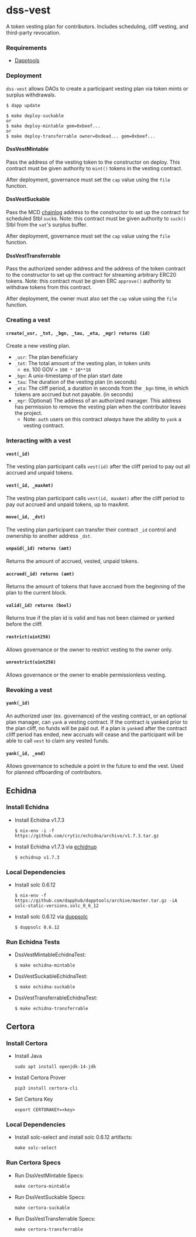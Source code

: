 [//]: # ([![Tests]&#40;https://github.com/MetricOneDev/dss-vest/actions/workflows/tests.yml/badge.svg&#41;]&#40;https://github.com/MetricOneDev/dss-vest/actions/workflows/tests.yml&#41;)
[//]: # ([![Echidna]&#40;https://github.com/MetricOneDev/dss-vest/actions/workflows/echidna.yml/badge.svg&#41;]&#40;https://github.com/MetricOneDev/dss-vest/actions/workflows/echidna.yml&#41;)
[//]: # ([![Certora]&#40;https://github.com/MetricOneDev/dss-vest/actions/workflows/certora.yml/badge.svg&#41;]&#40;https://github.com/MetricOneDev/dss-vest/actions/workflows/certora.yml&#41;)

# dss-vest

A token vesting plan for contributors. Includes scheduling, cliff vesting, and third-party revocation.

### Requirements

- [Dapptools](https://github.com/dapphub/dapptools)

### Deployment

`dss-vest` allows DAOs to create a participant vesting plan via token mints or surplus withdrawals.

```
$ dapp update

$ make deploy-suckable
or
$ make deploy-mintable gem=0xbeef...
or
$ make deploy-transferrable owner=0xdead... gem=0xbeef...
```

#### DssVestMintable

Pass the address of the vesting token to the constructor on deploy. This contract must be given authority to `mint()` tokens in the vesting contract.

After deployment, governance must set the `cap` value using the `file` function.

#### DssVestSuckable

Pass the MCD [chainlog](https://github.com/MetricOneDev/dss-chain-log) address to the constructor to set up the contract for scheduled Stbl `suck`s. Note: this contract must be given authority to `suck()` Stbl from the `vat`'s surplus buffer.

After deployment, governance must set the `cap` value using the `file` function.

#### DssVestTransferrable

Pass the authorized sender address and the address of the token contract to the constructor to set up the contract for streaming arbitrary ERC20 tokens. Note: this contract must be given ERC `approve()` authority to withdraw tokens from this contract.

After deployment, the owner must also set the `cap` value using the `file` function.

### Creating a vest

#### `create(_usr, _tot, _bgn, _tau, _eta, _mgr) returns (id)`

Create a new vesting plan.

- `_usr`: The plan beneficiary
- `_tot`: The total amount of the vesting plan, in token units
  - ex. 100 GOV = `100 * 10**18`
- `_bgn`: A unix-timestamp of the plan start date
- `_tau`: The duration of the vesting plan (in seconds)
- `_eta`: The cliff period, a duration in seconds from the `_bgn` time, in which tokens are accrued but not payable. (in seconds)
- `_mgr`: (Optional) The address of an authorized manager. This address has permission to remove the vesting plan when the contributor leaves the project.
  - Note: `auth` users on this contract _always_ have the ability to `yank` a vesting contract.

### Interacting with a vest

#### `vest(_id)`

The vesting plan participant calls `vest(id)` after the cliff period to pay out all accrued and unpaid tokens.

#### `vest(_id, _maxAmt)`

The vesting plan participant calls `vest(id, maxAmt)` after the cliff period to pay out accrued and unpaid tokens, up to maxAmt.

#### `move(_id, _dst)`

The vesting plan participant can transfer their contract `_id` control and ownership to another address `_dst`.

#### `unpaid(_id) returns (amt)`

Returns the amount of accrued, vested, unpaid tokens.

#### `accrued(_id) returns (amt)`

Returns the amount of tokens that have accrued from the beginning of the plan to the current block.

#### `valid(_id) returns (bool)`

Returns true if the plan id is valid and has not been claimed or yanked before the cliff.

#### `restrict(uint256)`

Allows governance or the owner to restrict vesting to the owner only.

#### `unrestrict(uint256)`

Allows governance or the owner to enable permissionless vesting.

### Revoking a vest

#### `yank(_id)`

An authorized user (ex. governance) of the vesting contract, or an optional plan manager, can `yank` a vesting contract. If the contract is yanked prior to the plan cliff, no funds will be paid out. If a plan is `yank`ed after the contract cliff period has ended, new accruals will cease and the participant will be able to call `vest` to claim any vested funds.

#### `yank(_id, _end)`

Allows governance to schedule a point in the future to end the vest. Used for planned offboarding of contributors.

## Echidna

### Install Echidna

- Install Echidna v1.7.3
  ```
  $ nix-env -i -f https://github.com/crytic/echidna/archive/v1.7.3.tar.gz
  ```
- Install Echidna v1.7.3 via [echidnup](https://github.com/naszam/echidnup#installing)
  ```
  $ echidnup v1.7.3
  ```

### Local Dependencies

- Install solc 0.6.12
  ```
  $ nix-env -f https://github.com/dapphub/dapptools/archive/master.tar.gz -iA solc-static-versions.solc_0_6_12
  ```
- Install solc 0.6.12 via [duppsolc](https://github.com/naszam/duppsolc#installing)
  ```
  $ duppsolc 0.6.12
  ```

### Run Echidna Tests

- DssVestMintableEchidnaTest:
  ```
  $ make echidna-mintable
  ```
- DssVestSuckableEchidnaTest:
  ```
  $ make echidna-suckable
  ```
- DssVestTransferrableEchidnaTest:
  ```
  $ make echidna-transferrable
  ```

## Certora

### Install Certora

- Install Java
  ```
  sudo apt install openjdk-14-jdk
  ```
- Install Certora Prover
  ```
  pip3 install certora-cli
  ```
- Set Certora Key
  ```
  export CERTORAKEY=<key>
  ```

### Local Dependencies

- Install solc-select and install solc 0.6.12 artifacts:
  ```
  make solc-select
  ```

### Run Certora Specs

- Run DssVestMintable Specs:
  ```
  make certora-mintable
  ```
- Run DssVestSuckable Specs:
  ```
  make certora-suckable
  ```
- Run DssVestTransferrable Specs:
  ```
  make certora-transferrable
  ```
